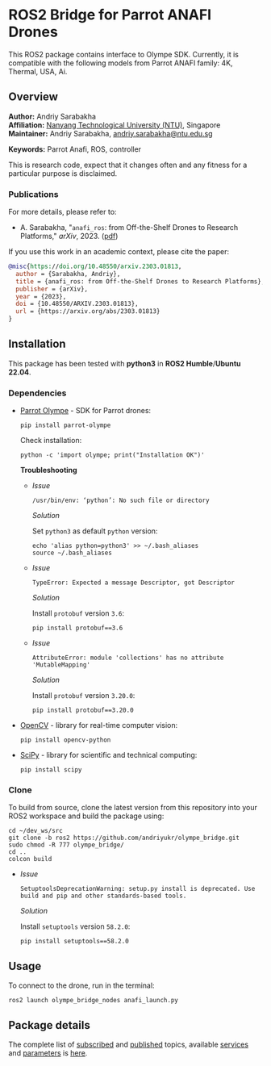 # ROS2 Bridge for Parrot ANAFI Drones
This ROS2 package contains interface to Olympe SDK. Currently, it is compatible with the following models from Parrot ANAFI family: 4K, Thermal, USA, Ai.

## Overview

**Author:** Andriy Sarabakha<br />
**Affiliation:** [Nanyang Technological University (NTU)](https://www.ntu.edu.sg), Singapore<br />
**Maintainer:** Andriy Sarabakha, andriy.sarabakha@ntu.edu.sg

**Keywords:** Parrot Anafi, ROS, controller

This is research code, expect that it changes often and any fitness for a particular purpose is disclaimed.

### Publications

For more details, please refer to: 

* A. Sarabakha, "`anafi_ros`: from Off-the-Shelf Drones to Research Platforms," *arXiv*, 2023. ([pdf](Parrot_Anafi.pdf))

If you use this work in an academic context, please cite the paper:
```bibtex
@misc{https://doi.org/10.48550/arxiv.2303.01813,
  author = {Sarabakha, Andriy},  
  title = {anafi_ros: from Off-the-Shelf Drones to Research Platforms},
  publisher = {arXiv},
  year = {2023},
  doi = {10.48550/ARXIV.2303.01813},
  url = {https://arxiv.org/abs/2303.01813}
}
```

## Installation

This package has been tested with **python3** in **ROS2 Humble**/**Ubuntu 22.04**.

### Dependencies

- [Parrot Olympe](https://developer.parrot.com/docs/olympe/installation.html) - SDK for Parrot drones:

      pip install parrot-olympe
      
  Check installation:
  
      python -c 'import olympe; print("Installation OK")'
      
  **Troubleshooting**

  - *Issue*

        /usr/bin/env: ‘python’: No such file or directory
      
    *Solution*
  
    Set `python3` as default `python` version:

        echo 'alias python=python3' >> ~/.bash_aliases
        source ~/.bash_aliases
  
  - *Issue*

        TypeError: Expected a message Descriptor, got Descriptor
    
    *Solution*
  
    Install `protobuf` version `3.6`:

        pip install protobuf==3.6
    
  - *Issue*

        AttributeError: module 'collections' has no attribute 'MutableMapping'
    
    *Solution*
  
    Install `protobuf` version `3.20.0`:

        pip install protobuf==3.20.0

- [OpenCV](https://pypi.org/project/opencv-python/) - library for real-time computer vision:

      pip install opencv-python
    
- [SciPy](https://scipy.org/install/) - library for scientific and technical computing:

      pip install scipy
    
### Clone

To build from source, clone the latest version from this repository into your ROS2 workspace and build the package using:

	cd ~/dev_ws/src
	git clone -b ros2 https://github.com/andriyukr/olympe_bridge.git
	sudo chmod -R 777 olympe_bridge/
	cd ..
	colcon build
	
  - *Issue*

        SetuptoolsDeprecationWarning: setup.py install is deprecated. Use build and pip and other standards-based tools.
    
    *Solution*
  
    Install `setuptools` version `58.2.0`:

        pip install setuptools==58.2.0
        	
## Usage

To connect to the drone, run in the terminal:

    ros2 launch olympe_bridge_nodes anafi_launch.py
    
## Package details

The complete list of [subscribed](details.md#subscribed-topics) and [published](details.md#published-topics) topics, available [services](details.md#services) and [parameters](details.md#parameters) is [here](details.md).
